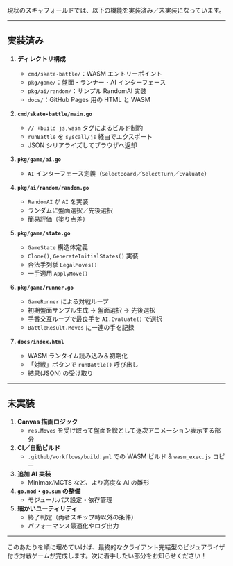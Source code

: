 現状のスキャフォールドでは、以下の機能を実装済み／未実装になっています。

---

## 実装済み

1. **ディレクトリ構成**  
   - `cmd/skate-battle/`：WASM エントリーポイント 
   - `pkg/game/`：盤面・ランナー・AI インターフェース
   - `pkg/ai/random/`：サンプル RandomAI 実装
   - `docs/`：GitHub Pages 用の HTML と WASM

2. **`cmd/skate-battle/main.go`**  
   - `// +build js,wasm` タグによるビルド制約  
   - `runBattle` を `syscall/js` 経由でエクスポート  
   - JSON シリアライズしてブラウザへ返却

3. **`pkg/game/ai.go`**  
   - `AI` インターフェース定義（`SelectBoard`／`SelectTurn`／`Evaluate`）

4. **`pkg/ai/random/random.go`**  
   - `RandomAI` が `AI` を実装  
   - ランダムに盤面選択／先後選択  
   - 簡易評価（塗り点差）

5. **`pkg/game/state.go`**  
   - `GameState` 構造体定義  
   - `Clone()`, `GenerateInitialStates()` 実装  
   - 合法手列挙 `LegalMoves()`  
   - 一手適用 `ApplyMove()`

6. **`pkg/game/runner.go`**  
   - `GameRunner` による対戦ループ  
   - 初期盤面サンプル生成 → 盤面選択 → 先後選択  
   - 手番交互ループで最良手を `AI.Evaluate()` で選択  
   - `BattleResult.Moves` に一連の手を記録

7. **`docs/index.html`**  
   - WASM ランタイム読み込み＆初期化  
   - 「対戦」ボタンで `runBattle()` 呼び出し  
   - 結果(JSON) の受け取り

---

## 未実装

1. **Canvas 描画ロジック**  
   - `res.Moves` を受け取って盤面を絵として逐次アニメーション表示する部分  
2. **CI／自動ビルド**  
   - `.github/workflows/build.yml` での WASM ビルド & `wasm_exec.js` コピー  
3. **追加 AI 実装**  
   - Minimax/MCTS など、より高度な AI の雛形  
4. **`go.mod`・`go.sum` の整備**  
   - モジュールパス設定・依存管理  
5. **細かいユーティリティ**  
   - 終了判定（両者スキップ時以外の条件）  
   - パフォーマンス最適化やログ出力  

---

このあたりを順に埋めていけば、最終的なクライアント完結型のビジュアライザ付き対戦ゲームが完成します。次に着手したい部分をお知らせください！
